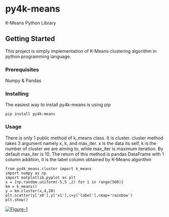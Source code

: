 # py4k-means

K-Means Python Library

## Getting Started

This project is simply implementation of K-Means clustering algorithm in python programming language.

### Prerequisites

Numpy & Pandas


### Installing

The easiest way to install py4k-means is using pip

```
pip install py4k-means
```

### Usage
There is only 1 public method of k_means class. It is cluster. cluster method takes 3 argument namely x, k, and max_iter. x is the data its self, k is the number of cluster we are aiming to, while max_iter is maximum iteration. By default max_iter is 10. The return of this method is pandas DataFrame with 1 column addition, it is the label column obtained by K-Means algorithm
```
from py4k_means.cluster import k_means
import numpy as np
import matplotlib.pyplot as plt
x = [np.random.uniform(-5,5 ,2) for i in range(500)]
km = k_means()
y = km.cluster(x,4,20)
plt.scatter(y['x0'],y['x1'],c=y['label'],cmap='rainbow')
plt.show()
```
<a href="https://ibb.co/N61nXYN"><img src="https://i.ibb.co/pvWrgXK/Figure-1.png" alt="Figure-1" border="0"></a>
